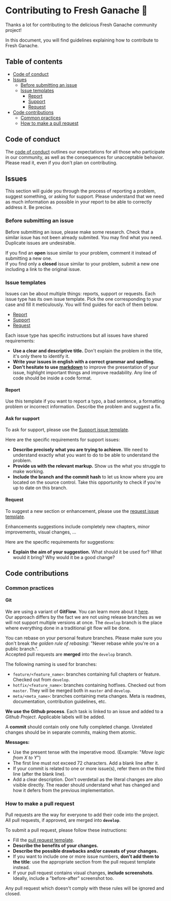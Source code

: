# Contributing to Fresh Ganache :cake:

Thanks a lot for contributing to the delicious Fresh Ganache community project!  

In this document, you will find guidelines explaining how to contribute to Fresh Ganache.

## Table of contents

* [Code of conduct](#code-of-conduct)
* [Issues](#issues)
  * [Before submitting an issue](#before-submitting-an-issue)
  * [Issue templates](#issue-templates)
    * [Report](#report)
    * [Support](#ask-for-support)
    * [Request](#request)
* [Code contributions](#code-contributions)
  * [Common practices](#common-practices)
  * [How to make a pull request](#how-to-make-a-pull-request)

## Code of conduct

The [code of conduct](CODE_OF_CONDUCT.md) outlines our expectations for all those who participate in our community, as well as the consequences for unacceptable behavior. Please read it, even if you don't plan on contributing.

## Issues

This section will guide you through the process of reporting a problem, suggest something, or asking for support. Please understand that we need as much information as possible in your report to be able to correctly address it. Be precise.

### Before submitting an issue

Before submitting an issue, please make some research. Check that a similar issue has not been already submited. You may find what you need. Duplicate issues are undesirable.  

If you find an **open** issue similar to your problem, comment it instead of submitting a new one.  
If you find only a **closed** issue similar to your problem, submit a new one including a link to the original issue.

### Issue templates

Issues can be about multiple things: reports, support or requests. Each issue type has its own issue template. Pick the one corresponding to your case and fill it meticulously. You will find guides for each of them below.

* [Report](https://github.com/Nunustolemybike/FreshGanache/issues/new?template=report.md)
* [Support](https://github.com/Nunustolemybike/FreshGanache/issues/new?template=support.md)
* [Request](https://github.com/Nunustolemybike/FreshGanache/issues/new?template=suggestion.md)

Each issue type has specific instructions but all issues have shared requirements:

* **Use a clear and descriptive title.** Don't explain the problem in the title, it's only there to identify it.
* **Write your issues in english with a correct grammar and spelling.**
* **Don't hesitate to use [markdown](https://guides.github.com/features/mastering-markdown/)** to improve the presentation of your issue, highlight important things and improve readability. Any line of code should be inside a code format.

#### Report

Use this template if you want to report a typo, a bad sentence, a formatting problem or incorrect information. Describe the problem and suggest a fix.

#### Ask for support

To ask for support, please use the [Support issue template](https://github.com/Nunustolemybike/FreshGanache/issues/new?template=support.md).

Here are the specific requirements for support issues:

* **Describe precisely what you are trying to achieve.** We need to understand exactly what you want to do to be able to understand the problem.
* **Provide us with the relevant markup.** Show us the what you struggle to make working.
* **Include the branch and the commit hash** to let us know where you are located on the source control. Take this opportunity to check if you're up to date on this branch.

#### Request

To suggest a new section or enhancement, please use the [request issue template](https://github.com/Nunustolemybike/FreshGanache/issues/new?template=suggestion.md).

Enhancements suggestions include completely new chapters, minor improvements, visual changes, ...

Here are the specific requirements for suggestions:

* **Explain the aim of your suggestion.** What should it be used for? What would it bring? Why would it be a good change?

## Code contributions

### Common practices

#### Git

We are using a variant of **GitFlow**. You can learn more about it [here](https://datasift.github.io/gitflow/IntroducingGitFlow.html).  
Our approach differs by the fact we are not using release branches as we will not support multiple versions at once. The `develop` branch is the place where everything done in a traditional git flow will be done.  

You can rebase on your personal feature branches. Please make sure you don't break *the golden rule of rebasing*: "Never rebase while you're on a public branch.".  
Accepted pull requests are **merged** into the `develop` branch. 

The following naming is used for branches:

* `feature/<feature_name>`: branches containing full chapters or feature. Checked out from `develop`.
* `hotfix/<feature_name>`: branches containing hotfixes. Checked out from `master`. They will be merged both in `master` and `develop`.
* `meta/<meta_name>`: branches containing meta changes. Meta is readmes, documentation, contribution guidelines, etc. 

**We use the Github process**. Each task is linked to an issue and added to a *Github Project*. Applicable labels will be added.    

A **commit** should contain only one fully completed change. Unrelated changes should be in separate commits, making them atomic.  

**Messages:**  

* Use the present tense with the imperative mood. (Example: "*Move logic from X to Y*")
* The first line must not exceed 72 characters. Add a blank line after it.
* If your commit is related to one or more issue(s), refer them on the third line (after the blank line).
* Add a clear description. Don't overdetail as the literal changes are also visible directly. The reader should understand what has changed and how it defers from the previous implementation.

### How to make a pull request

Pull requests are the way for everyone to add their code into the project.  
All pull requests, if approved, are merged into **`develop`**.

To submit a pull request, please follow these instructions:

* Fill the [pull request template](PULL_REQUEST_TEMPLATE.md).
* **Describe the benefits of your changes.**
* **Describe the possible drawbacks and/or caveats of your changes.**
* If you want to include one or more issue numbers, **don't add them to the title**: use the appropriate section from the pull request template instead.
* If your pull request contains visual changes, **include screenshots**. Ideally, include a "before-after" screenshot too.

Any pull request which doesn't comply with these rules will be ignored and closed.
